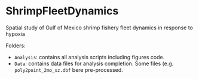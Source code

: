 ShrimpFleetDynamics
===================

Spatial study of Gulf of Mexico shrimp fishery fleet dynamics in response to hypoxia

Folders:
- `Analysis`: contains all analysis scripts including figures code.
- `Data`: contains data files for analysis completion. Some files (e.g. `poly2point_2mo_sz.dbf` bere pre-processed.

